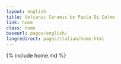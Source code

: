 ```yaml
---
layout: english
title: Volcanic Ceramic by Paola Di Celmo
link: home
class: home
baseurl: pages/english/
langredirect: pages/italian/home.html
---
```

{% include home.md %}
